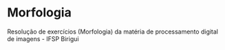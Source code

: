 # Morfologia
Resolução de exercícios (Morfologia) da matéria de processamento digital de imagens - IFSP Birigui
